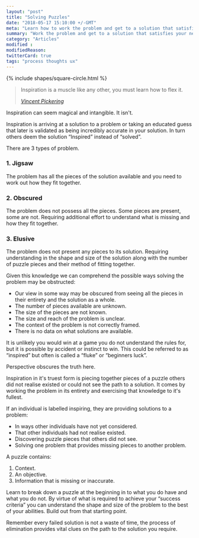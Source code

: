 ```yaml
---
layout: "post"
title: "Solving Puzzles"
date: "2018-05-17 15:10:00 +/-GMT"
meta: "Learn how to work the problem and get to a solution that satisfies your needs"
summary: "Work the problem and get to a solution that satisfies your needs"
category: "Articles"
modified :
modifiedReason:
twitterCard: true
tags: "process thoughts ux"
---
```


{% include shapes/square-circle.html %}

<blockquote>
    <p>Inspiration is a muscle like any other, you must learn how to flex it.</p>
    <footer>
       <cite><a href="http://vincentp.me">Vincent Pickering</a></cite>
    </footer>
</blockquote>

Inspiration can seem magical and intangible. It isn't.

Inspiration is arriving at a solution to a problem or taking an educated guess that later is validated as being incredibly accurate in your solution. In turn others deem the solution “Inspired” instead of “solved”.

There are 3 types of problem.

### 1. Jigsaw

The problem has all the pieces of the solution available and you need to work out how they fit together.

### 2. Obscured

The problem does not possess all the pieces. Some pieces are present, some are not. Requiring additional effort to understand what is missing and how they fit together.

### 3. Elusive

The problem does not present any pieces to its solution. Requiring understanding in the shape and size of the solution along with the number of puzzle pieces and their method of fitting together.

Given this knowledge we can comprehend the possible ways solving the problem may be obstructed:

- Our view in some way may be obscured from seeing all the pieces in their entirety and the solution as a whole.
- The number of pieces available are unknown.
- The size of the pieces are not known.
- The size and reach of the problem is unclear.
- The context of the problem is not correctly framed.
- There is no data on what solutions are available.

It is unlikely you would win at a game you do not understand the rules for, but it is possible by accident or instinct to win. This could be referred to as “inspired” but often is called a “fluke” or “beginners luck”.

Perspective obscures the truth here.

Inspiration in it's truest form is piecing together pieces of a puzzle others did not realise existed or could not see the path to a solution. It comes by working the problem in its entirety and exercising that knowledge to it's fullest.

If an individual is labelled inspiring, they are providing solutions to a problem:

- In ways other individuals have not yet considered.
- That other individuals had not realise existed.
- Discovering puzzle pieces that others did not see.
- Solving one problem that provides missing pieces to another problem.

A puzzle contains:

1.  Context.
2.  An objective.
3.  Information that is missing or inaccurate.

Learn to break down a puzzle at the beginning in to what you do have and what you do not. By virtue of what is required to achieve your “success criteria” you can understand the shape and size of the problem to the best of your abilities. Build out from that starting point.

Remember every failed solution is not a waste of time, the process of elimination provides vital clues on the path to the solution you require.

